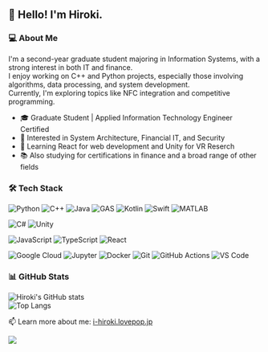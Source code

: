 ## 👋 Hello! I'm Hiroki.

### 💻 About Me
I'm a second-year graduate student majoring in Information Systems, with a strong interest in both IT and finance.  
I enjoy working on C++ and Python projects, especially those involving algorithms, data processing, and system development.  
Currently, I'm exploring topics like NFC integration and competitive programming.

- 🎓 Graduate Student | Applied Information Technology Engineer Certified
- 🧠 Interested in System Architecture, Financial IT, and Security
- 🌱 Learning React for web development and Unity for VR Reserch
- 📚 Also studying for certifications in finance and a broad range of other fields


### 🛠 Tech Stack
![Python](https://img.shields.io/badge/-Python-3776AB?style=flat&logo=python&logoColor=white)
![C++](https://img.shields.io/badge/-C++-00599C?style=flat&logo=c%2b%2b&logoColor=white)
![Java](https://img.shields.io/badge/-Java-007396?style=flat&logo=java&logoColor=white)
![GAS](https://img.shields.io/badge/-Google%20Apps%20Script-4285F4?style=flat&logo=google&logoColor=white)
![Kotlin](https://img.shields.io/badge/-Kotlin-7F52FF?style=flat&logo=kotlin&logoColor=white)
![Swift](https://img.shields.io/badge/-Swift-FA7343?style=flat&logo=swift&logoColor=white)
![MATLAB](https://img.shields.io/badge/-MATLAB-0076A8?style=flat&logo=Mathworks&logoColor=white)

![C#](https://img.shields.io/badge/-C%23-239120?style=flat&logo=c-sharp&logoColor=white)
![Unity](https://img.shields.io/badge/-Unity-000000?style=flat&logo=unity&logoColor=white)

![JavaScript](https://img.shields.io/badge/-JavaScript-F7DF1E?style=flat&logo=javascript&logoColor=black)
![TypeScript](https://img.shields.io/badge/-TypeScript-3178C6?style=flat&logo=typescript&logoColor=white)
![React](https://img.shields.io/badge/-React-61DAFB?style=flat&logo=react&logoColor=white)

![Google Cloud](https://img.shields.io/badge/-Google%20Cloud-4285F4?style=flat&logo=google-cloud&logoColor=white)
![Jupyter](https://img.shields.io/badge/-Jupyter-F37626?style=flat&logo=jupyter&logoColor=white)
![Docker](https://img.shields.io/badge/-Docker-2496ED?style=flat&logo=docker&logoColor=white)
![Git](https://img.shields.io/badge/-Git-F05032?style=flat&logo=git&logoColor=white)
![GitHub Actions](https://img.shields.io/badge/-GitHub%20Actions-2088FF?style=flat&logo=github-actions&logoColor=white)
![VS Code](https://img.shields.io/badge/-VS%20Code-007ACC?style=flat&logo=visual-studio-code&logoColor=white)

### 📊 GitHub Stats
![Hiroki's GitHub stats](https://github-readme-stats.vercel.app/api?username=Hiroki1389&show_icons=true&include_all_commits=true&theme=tokyonight)  
![Top Langs](https://github-readme-stats.vercel.app/api/top-langs/?username=Hiroki1389&layout=compact&theme=tokyonight)

<!-- 
### 🏆 Achievements
- 🏅  
-->

📫 Learn more about me: [i-hiroki.lovepop.jp](https://i-hiroki.lovepop.jp)

<!--
### 📫 Contact
- 🐦 X (Twitter): [@temp](https://x.com/temp)
-->

<div align="left">
  <img src="https://komarev.com/ghpvc/?username=hiroki1389" />
</div>
